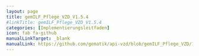 ```yaml
---
layout: page
title: gemILF_Pflege_VZD_V1.5.4
#linkTitle: gemILF_Pflege_VZD_V1.5.4
categories: [Implementierungsleitfaden]
icon: fab fa-github
manualLinkTarget: _blank
manualLink: https://github.com/gematik/api-vzd/blob/gemILF_Pflege_VZD/1.5.4/docs/gemILF_Pflege_VZD.adoc
---
```

